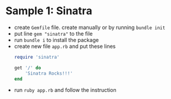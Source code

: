 # Sample 1: Sinatra

- create `Gemfile` file. create manually or by running `bundle init`
- put line `gem "sinatra"` to the file
- run `bundle i` to install the package
- create new file `app.rb` and put these lines
    ```rb
    require 'sinatra'

    get '/' do
        'Sinatra Rocks!!!'
    end
    ```
- run `ruby app.rb` and follow the instruction

